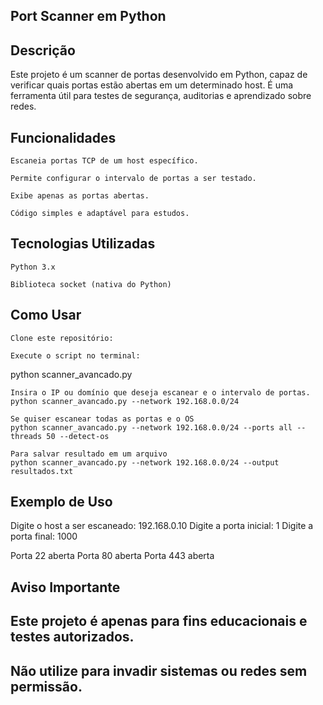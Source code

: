 ## Port Scanner em Python
## Descrição

Este projeto é um scanner de portas desenvolvido em Python, capaz de verificar quais portas estão abertas em um determinado host.
É uma ferramenta útil para testes de segurança, auditorias e aprendizado sobre redes.

## Funcionalidades

    Escaneia portas TCP de um host específico.

    Permite configurar o intervalo de portas a ser testado.

    Exibe apenas as portas abertas.

    Código simples e adaptável para estudos.

## Tecnologias Utilizadas

    Python 3.x

    Biblioteca socket (nativa do Python)

## Como Usar

    Clone este repositório:

    Execute o script no terminal:

python scanner_avancado.py

    Insira o IP ou domínio que deseja escanear e o intervalo de portas.
    python scanner_avancado.py --network 192.168.0.0/24

    Se quiser escanear todas as portas e o OS
    python scanner_avancado.py --network 192.168.0.0/24 --ports all --threads 50 --detect-os

    Para salvar resultado em um arquivo
    python scanner_avancado.py --network 192.168.0.0/24 --output resultados.txt

## Exemplo de Uso

Digite o host a ser escaneado: 192.168.0.10
Digite a porta inicial: 1
Digite a porta final: 1000

Porta 22 aberta
Porta 80 aberta
Porta 443 aberta

## Aviso Importante

## Este projeto é apenas para fins educacionais e testes autorizados.
## Não utilize para invadir sistemas ou redes sem permissão.